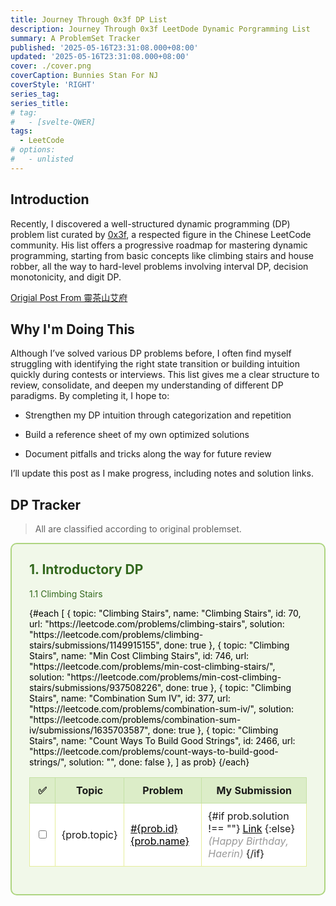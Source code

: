 ```yaml
---
title: Journey Through 0x3f DP List
description: Journey Through 0x3f LeetDode Dynamic Porgramming List
summary: A ProblemSet Tracker
published: '2025-05-16T23:31:08.000+08:00'
updated: '2025-05-16T23:31:08.000+08:00'
cover: ./cover.png
coverCaption: Bunnies Stan For NJ
coverStyle: 'RIGHT'
series_tag:
series_title:
# tag:
#   - [svelte-QWER]
tags:
  - LeetCode
# options:
#   - unlisted
---
```


## Introduction

Recently, I discovered a well-structured dynamic programming (DP) problem list curated by [0x3f](https://github.com/EndlessCheng), a respected figure in the Chinese LeetCode community. His list offers a progressive roadmap for mastering dynamic programming, starting from basic concepts like climbing stairs and house robber, all the way to hard-level problems involving interval DP, decision monotonicity, and digit DP.

[Origial Post From 靈茶山艾府](https://leetcode.cn/discuss/post/3581838/fen-xiang-gun-ti-dan-dong-tai-gui-hua-ru-007o/)

## Why I'm Doing This

Although I’ve solved various DP problems before, I often find myself struggling with identifying the right state transition or building intuition quickly during contests or interviews. This list gives me a clear structure to review, consolidate, and deepen my understanding of different DP paradigms. By completing it, I hope to:

 - Strengthen my DP intuition through categorization and repetition

 - Build a reference sheet of my own optimized solutions

 - Document pitfalls and tricks along the way for future review

I’ll update this post as I make progress, including notes and solution links.

## DP Tracker

> All are classified according to original problemset.

<div style="color: #000 !important;">
<tbody style="color: #000 !important;">
<!-- DP Problem Tracker -->
<div style="padding: 2em; margin: 1em 0; background: #f1f8e9; border: 2px solid #aed581; border-radius: 10px;">
  <h2 style="margin-top:0; color: #33691e;">1. Introductory DP</h2>
  <p style="color: #33691e;">1.1 Climbing Stairs </p>

  <table style="width: 100%; border-collapse: collapse; background: #ffffff;">
    <thead style="background-color: #dcedc8;">
      <tr>
        <th style="padding: 10px; border: 1px solid #c5e1a5;">✅</th>
        <th style="padding: 10px; border: 1px solid #c5e1a5;">Topic</th>
        <th style="padding: 10px; border: 1px solid #c5e1a5;">Problem</th>
        <th style="padding: 10px; border: 1px solid #c5e1a5;"> My Submission </th>
      </tr>
    </thead>
    <tbody>
      {#each [
        {
          topic: "Climbing Stairs",
          name: "Climbing Stairs",
          id: 70,
          url: "https://leetcode.com/problems/climbing-stairs",
          solution: "https://leetcode.com/problems/climbing-stairs/submissions/1149915155",
          done: true
        },
        {
          topic: "Climbing Stairs",
          name: "Min Cost Climbing Stairs",
          id: 746,
          url: "https://leetcode.com/problems/min-cost-climbing-stairs/",
          solution: "https://leetcode.com/problems/min-cost-climbing-stairs/submissions/937508226",
          done: true
        },
        {
          topic: "Climbing Stairs",
          name: "Combination Sum IV",
          id: 377,
          url: "https://leetcode.com/problems/combination-sum-iv/",
          solution: "https://leetcode.com/problems/combination-sum-iv/submissions/1635703587",
          done: true
        },
        {
          topic: "Climbing Stairs",
          name: "Count Ways To Build Good Strings",
          id: 2466,
          url: "https://leetcode.com/problems/count-ways-to-build-good-strings/",
          solution: "",
          done: false
        },
      ] as prob}
      <tr>
        <td style="text-align: center; padding: 10px; border: 1px solid #e6ee9c;">
          <input type="checkbox" bind:checked={prob.done} />
        </td>
        <td style="padding: 10px; border: 1px solid #e6ee9c;"> {prob.topic} </td>
        <td style="padding: 10px; border: 1px solid #e6ee9c;">
          <a href={prob.url} target="_blank" style="color: #000 !important;"> #{prob.id} {prob.name} </a>
        </td>
        <td style="padding: 10px; border: 1px solid #e6ee9c;">
          {#if prob.solution !== ""}
            <a href={prob.solution} target="_blank" style="color: #000 !important;"> Link</a>
          {:else}
            <em style="color: #999;">(Happy Birthday, Haerin)</em>
          {/if}
        </td>
      </tr>
      {/each}
    </tbody>
  </table>
</div>
